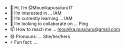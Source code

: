 - 👋 Hi, I’m @Mounikapusuluru17
- 👀 I’m interested in ... IAM
- 🌱 I’m currently learning ... IAM
- 💞️ I’m looking to collaborate on ... Ping
- 📫 How to reach me ... mounika.pusuluru@gmail.com
- 😄 Pronouns: ... She/her/hers
- ⚡ Fun fact: ...

<!---
Mounikapusuluru17/Mounikapusuluru17 is a ✨ special ✨ repository because its `README.md` (this file) appears on your GitHub profile.
You can click the Preview link to take a look at your changes.
--->
